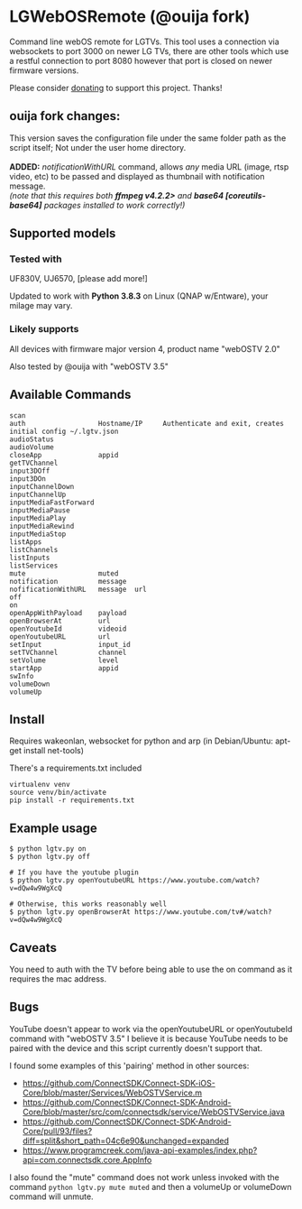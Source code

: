 # LGWebOSRemote (@ouija fork)
Command line webOS remote for LGTVs. This tool uses a connection via websockets to port 3000 on newer LG TVs, there are other tools which use a restful connection to port 8080 however that port is closed on newer firmware versions.

Please consider [donating](https://paypal.me/djouija) to support this project. Thanks!

## ouija fork changes: 

This version saves the configuration file under the same folder path as the script itself; Not under the user home directory.
<br><br>
**ADDED:** *notificationWithURL* command, allows *any* media URL (image, rtsp video, etc) to be passed and displayed as thumbnail with notification message.<br>  _(note that this requires both **ffmpeg v4.2.2>** and **base64 [coreutils-base64]** packages installed to work correctly!)_

## Supported models

### Tested with

UF830V, UJ6570, [please add more!]

Updated to work with **Python 3.8.3** on Linux (QNAP w/Entware), your milage may vary.

### Likely supports

All devices with firmware major version 4, product name "webOSTV 2.0"

Also tested by @ouija with "webOSTV 3.5"

## Available Commands
    scan
    auth                  Hostname/IP     Authenticate and exit, creates initial config ~/.lgtv.json
    audioStatus           
    audioVolume           
    closeApp              appid
    getTVChannel          
    input3DOff            
    input3DOn             
    inputChannelDown      
    inputChannelUp        
    inputMediaFastForward  
    inputMediaPause       
    inputMediaPlay        
    inputMediaRewind      
    inputMediaStop        
    listApps              
    listChannels          
    listInputs            
    listServices          
    mute                  muted
    notification          message
    nofificationWithURL   message  url
    off                   
    on                    
    openAppWithPayload    payload
    openBrowserAt         url
    openYoutubeId         videoid
    openYoutubeURL        url
    setInput              input_id
    setTVChannel          channel
    setVolume             level
    startApp              appid
    swInfo                
    volumeDown            
    volumeUp

## Install

Requires wakeonlan, websocket for python and arp (in Debian/Ubuntu: apt-get install net-tools)

There's a requirements.txt included

    virtualenv venv
    source venv/bin/activate
    pip install -r requirements.txt

## Example usage

    $ python lgtv.py on
    $ python lgtv.py off

    # If you have the youtube plugin
    $ python lgtv.py openYoutubeURL https://www.youtube.com/watch?v=dQw4w9WgXcQ

    # Otherwise, this works reasonably well
    $ python lgtv.py openBrowserAt https://www.youtube.com/tv#/watch?v=dQw4w9WgXcQ

## Caveats

You need to auth with the TV before being able to use the on command as it requires the mac address.

## Bugs

YouTube doesn't appear to work via the openYoutubeURL or openYoutubeId command with "webOSTV 3.5"
I believe it is because YouTube needs to be paired with the device and this script currently doesn't support that.

I found some examples of this 'pairing' method in other sources:

- https://github.com/ConnectSDK/Connect-SDK-iOS-Core/blob/master/Services/WebOSTVService.m
- https://github.com/ConnectSDK/Connect-SDK-Android-Core/blob/master/src/com/connectsdk/service/WebOSTVService.java
- https://github.com/ConnectSDK/Connect-SDK-Android-Core/pull/93/files?diff=split&short_path=04c6e90&unchanged=expanded
- https://www.programcreek.com/java-api-examples/index.php?api=com.connectsdk.core.AppInfo

I also found the "mute" command does not work unless invoked with the command `python lgtv.py mute muted` and then a volumeUp or volumeDown command will unmute.
